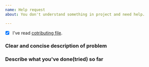 ```yaml
---
name: Help request
about: You don't understand something in project and need help.

---
```


- [x] I've read [cotributing file](https://github.com/Prastiwar/ForgeModGenerator/tree/master/.github/CONTRIBUTING.md).
### **Clear and concise description of problem**

### **Describe what you've done(tried) so far**
